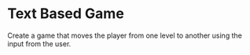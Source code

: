 # Text Based Game
Create a game that moves the player from one level to another using the input from the user.
